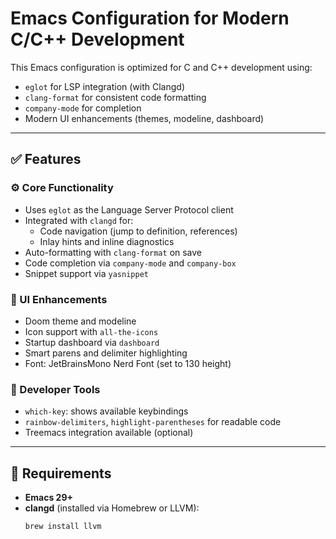 # Emacs Configuration for Modern C/C++ Development

This Emacs configuration is optimized for C and C++ development using:
- `eglot` for LSP integration (with Clangd)
- `clang-format` for consistent code formatting
- `company-mode` for completion
- Modern UI enhancements (themes, modeline, dashboard)

---

## ✅ Features

### ⚙️ Core Functionality
- Uses `eglot` as the Language Server Protocol client
- Integrated with `clangd` for:
  - Code navigation (jump to definition, references)
  - Inlay hints and inline diagnostics
- Auto-formatting with `clang-format` on save
- Code completion via `company-mode` and `company-box`
- Snippet support via `yasnippet`

### 💅 UI Enhancements
- Doom theme and modeline
- Icon support with `all-the-icons`
- Startup dashboard via `dashboard`
- Smart parens and delimiter highlighting
- Font: JetBrainsMono Nerd Font (set to 130 height)

### 🔧 Developer Tools
- `which-key`: shows available keybindings
- `rainbow-delimiters`, `highlight-parentheses` for readable code
- Treemacs integration available (optional)

---

## 🚀 Requirements

- **Emacs 29+**
- **clangd** (installed via Homebrew or LLVM):
  ```bash
  brew install llvm
